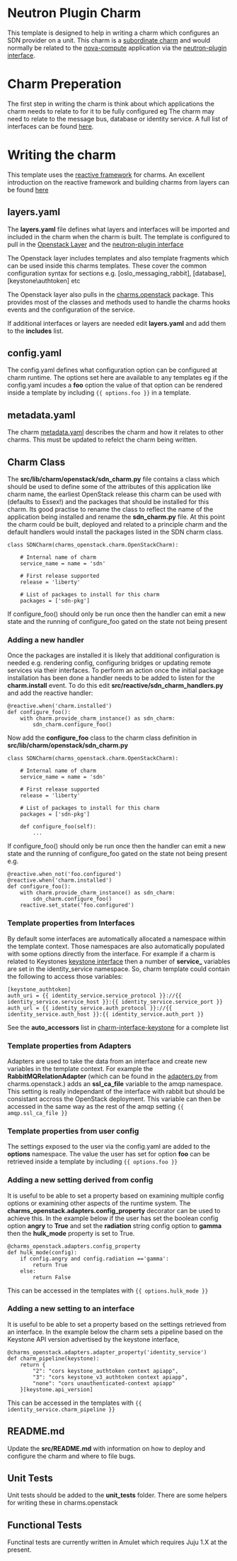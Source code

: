 # Neutron Plugin Charm

This template is designed to help in writing a charm which configures an
SDN provider on a unit. This charm is a
[subordinate charm](https://jujucharms.com/docs/2.0/authors-subordinate-services)
and would normally be related to the
[nova-compute](https://github.com/openstack/charm-nova-compute) application via
the
[neutron-plugin interface](https://github.com/openstack/charm-interface-neutron-plugin).

# Charm Preperation

The first step in writing the charm is think about which applications the charm
needs to relate to for it to be fully configured eg The charm may need to 
relate to the message bus, database or identity service. A full list of
interfaces can be found [here](http://interfaces.juju.solutions/).

# Writing the charm

This template uses the [reactive framework](https://pythonhosted.org/charms.reactive/)
for charms. An excellent introduction on the reactive framework and building
charms from layers can be found
[here](https://jujucharms.com/docs/devel/authors-charm-building)

## layers.yaml

The **layers.yaml** file defines what layers and interfaces will be imported
and included in the charm when the charm is built. The template is configured
to pull in the [Openstack Layer](https://github.com/openstack/charm-layer-openstack)
and the [neutron-plugin interface](https://github.com/openstack/charm-interface-neutron-plugin)

The Openstack layer includes templates and also template fragments which can
be used inside this charms templates. These cover the common configuration
syntax for  sections e.g. [oslo\_messaging\_rabbit], [database],
[keystone\authtoken] etc

The Openstack layer also pulls in the
[charms.openstack](https://github.com/openstack/charms.openstack) package. This
provides most of the classes and methods used to handle the charms hooks events
and the configuration of the service.

If additional interfaces or layers are needed edit **layers.yaml** and add them
to the **includes** list. 

## config.yaml

The config.yaml defines what configuration option can be configured at charm
runtime. The options set here are available to any templates eg if the
config.yaml incudes a **foo** option the value of that option can be rendered
inside a template by including ``{{ options.foo }}`` in a template.

## metadata.yaml

The charm
[metadata.yaml](https://jujucharms.com/docs/2.0/authors-charm-metadata)
describes the charm and how it relates to other charms. This must be updated to
refelct the charm being written. 

## Charm Class

The **src/lib/charm/openstack/sdn\_charm.py** file contains a class which
should be used to define some of the attributes of this application like charm
name, the earliest OpenStack release this charm can be used with (defaults to
Essex!) and the packages that should be installed for this charm. Its good
practise to rename the class to reflect the name of the application being
installed and rename the **sdn\_charm.py** file. At this point
the charm could be built, deployed and related to a principle charm and the
default handlers would install the packages listed in the SDN charm class.

```
class SDNCharm(charms_openstack.charm.OpenStackCharm):                          
                                                                                
    # Internal name of charm                                                    
    service_name = name = 'sdn'                                                 
                                                                                
    # First release supported                                                   
    release = 'liberty'                                                         
                                                                                
    # List of packages to install for this charm                                
    packages = ['sdn-pkg'] 

```

If configure\_foo() should only be run once then the handler can emit a new
state and the running of configure\_foo gated on the state not being present

### Adding a new handler

Once the packages are installed it is likely that additional configuration is
needed e.g. rendering config, configuring bridges or updating remote services
via their interfaces. To perform an action once the initial package
installation has been done a handler needs to be added to listen for the
**charm.install** event. To do this edit
**src/reactive/sdn\_charm\_handlers.py** and add the reactive handler:

```
@reactive.when('charm.installed')                                               
def configure_foo():                                           
    with charm.provide_charm_instance() as sdn_charm:                       
        sdn_charm.configure_foo()                          
```

Now add the **configure\_foo** class to the charm class definition in
**src/lib/charm/openstack/sdn\_charm.py**

```
class SDNCharm(charms_openstack.charm.OpenStackCharm):                          
                                                                                
    # Internal name of charm                                                    
    service_name = name = 'sdn'                                                 
                                                                                
    # First release supported                                                   
    release = 'liberty'                                                         
                                                                                
    # List of packages to install for this charm                                
    packages = ['sdn-pkg'] 

    def configure_foo(self):
        ...

```

If configure\_foo() should only be run once then the handler can emit a new
state and the running of configure\_foo gated on the state not being present
e.g.


```
@reactive.when_not('foo.configured')                                               
@reactive.when('charm.installed')                                               
def configure_foo():                                           
    with charm.provide_charm_instance() as sdn_charm:                       
        sdn_charm.configure_foo()                          
    reactive.set_state('foo.configured')                                              
```

### Template properties from Interfaces

By default some interfaces are automatically allocated a namespace within the
template context. Those namespaces are also automatically populated with some
options directly from the interface. For example if a charm is related to
Keystones 
[keystone interface](https://github.com/openstack/charm-interface-keystone)
then a number of **service\_** variables are set in the
identity\_service namespace. So, charm template could contain the following to
access those variables:

```
[keystone_authtoken]
auth_uri = {{ identity_service.service_protocol }}://{{ identity_service.service_host }}:{{ identity_service.service_port }}
auth_url = {{ identity_service.auth_protocol }}://{{ identity_service.auth_host }}:{{ identity_service.auth_port }}
```

See the **auto\_accessors** list in
[charm-interface-keystone](https://github.com/openstack/charm-interface-keystone/blob/master/requires.py)
for a complete list

### Template properties from Adapters

Adapters are used to take the data from an interface and create new variables
in the template context. For example the **RabbitMQRelationAdapter** (which can
be found in the
[adapters.py](https://github.com/openstack/charms.openstack/blob/master/charms_openstack/adapters.py)
from charms.openstack.) adds an **ssl\_ca\_file** variable to the amqp
namespace. This setting is really independant of the interface with rabbit but
should be consistant accross the OpenStack deployment. This variable can then
be accessed in the same way as the rest of the amqp setting ```{{ amqp.ssl_ca_file }}```

### Template properties from user config

The settings exposed to the user via the config.yaml are added to the
**options** namespace.  The value the user has set for option  **foo** can be
retrieved inside a template by including ``{{ options.foo }}``

### Adding a new setting derived from config

It is useful to be able to set a property based on examining multiple config
options or examining other aspects of the runtime system. The
**charms_openstack.adapters.config_property** decorator can be used to achieve
this. In the example below if the user has set the boolean config option
**angry** to **True** and set the **radiation** string config option to
**gamma** then the **hulk_mode** property is set to True.

```
@charms_openstack.adapters.config_property
def hulk_mode(config):
    if config.angry and config.radiation =='gamma':
        return True
    else:
        return False
```

This can be accessed in the templates with ```{{ options.hulk_mode }}```

### Adding a new setting to an interface

It is useful to be able to set a property based on the settings retrieved from
an interface. In the example below the charm sets a pipeline based on the 
Keystone API version advertised by the keystone interface,

```
@charms_openstack.adapters.adapter_property('identity_service')
def charm_pipeline(keystone):
    return {
        "2": "cors keystone_authtoken context apiapp",
        "3": "cors keystone_v3_authtoken context apiapp",
        "none": "cors unauthenticated-context apiapp"
    }[keystone.api_version]
```

This can be accessed in the templates with ```{{ identity_service.charm_pipeline }}```

## README.md

Update the **src/README.md** with information on how to deploy and configure
the charm and where to file bugs.

## Unit Tests

Unit tests should be added to the **unit_tests** folder. There are some helpers
for writing these in charms.openstack

## Functional Tests

Functinal tests are currently written in Amulet which requires Juju 1.X at the
present.
